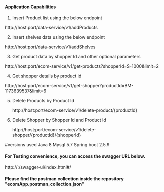 #### Application Capabilities
1. Insert Product list using the below endpoint

http://host:port/data-service/v1/addProducts 

2. Insert shelves data using the below endpoint

http://host:port/data-service/v1/addShelves

3. Get product data by shopper Id and other optional parameters

http://host:port/ecom-service/v1/get-products?shopperId=S-1000&limit=2

4. Get shopper details by product id

http://host:port/ecom-service/v1/get-shopper?productId=BM-1173639537&limit=6

5. Delete Products by Product Id

   http://host:port/ecom-service/v1/delete-product/{productId}

7. Delete Shopper by Shopper Id and Product Id

   http://host:port/ecom-service/v1/delete-shopper/{productId}/{shopperId}

#versions used
Java 8
Mysql 5.7
Spring boot 2.5.9

#### For Testing convenience, you can access the swagger URL below. 

http://<host>:<port>/swagger-ui/index.html#/

#### Please find the postman collection inside the repository "ecomApp.postman_collection.json"


